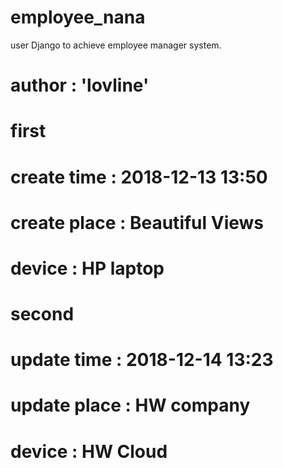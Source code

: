 # employee_nana
user Django to achieve employee manager system.

# author : 'lovline'

# first
# create time : 2018-12-13 13:50
# create place : Beautiful Views
# device : HP laptop

# second
# update time : 2018-12-14 13:23
# update place : HW company
# device : HW Cloud
